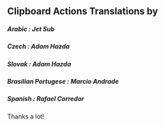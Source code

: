 ## Clipboard Actions Translations by

##### Arabic : Jet Sub
##### Czech : Adam Hazda
##### Slovak : Adam Hazda
##### Brasilian Portugese : Marcio Andrade 
##### Spanish : Rafael Corredor

Thanks a lot!
